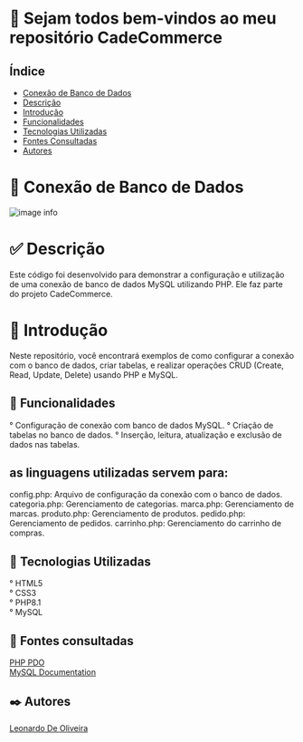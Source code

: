 # 🚀 Sejam todos bem-vindos ao meu repositório CadeCommerce

## Índice
   - [Conexão de Banco de Dados](#conex%C3%A3o-de-banco-de-dados)
   - [Descrição](#descri%C3%A7%C3%A3o)
   - [Introdução](#introdu%C3%A7%C3%A3o)
   - [Funcionalidades](#funcionalidades)
   - [Tecnologias Utilizadas](#tecnologias-utilizadas)
   - [Fontes Consultadas](#fontes-consultadas)
   - [Autores](#autores)

# 💾 Conexão de Banco de Dados
![image info](db_connection.png)

# ✅ Descrição 
Este código foi desenvolvido para demonstrar a configuração e utilização de uma conexão de banco de dados MySQL utilizando PHP. Ele faz parte do projeto CadeCommerce.

# 📃 Introdução

Neste repositório, você encontrará exemplos de como configurar a conexão com o banco de dados, criar tabelas, e realizar operações CRUD (Create, Read, Update, Delete) usando PHP e MySQL.

## 🔧 Funcionalidades
   ° Configuração de conexão com banco de dados MySQL.
   ° Criação de tabelas no banco de dados.
   ° Inserção, leitura, atualização e exclusão de dados nas tabelas.

## as linguagens utilizadas servem para:

   config.php: Arquivo de configuração da conexão com o banco de dados.
   categoria.php: Gerenciamento de categorias.
   marca.php: Gerenciamento de marcas.
   produto.php: Gerenciamento de produtos.
   pedido.php: Gerenciamento de pedidos.
   carrinho.php: Gerenciamento do carrinho de compras.

## 📌 Tecnologias Utilizadas
   ° HTML5    
   ° CSS3   
   ° PHP8.1   
   ° MySQL

## 🔎 Fontes consultadas
   [PHP PDO](https://www.php.net/manual/en/book.pdo.php)  
   [MySQL Documentation](https://dev.mysql.com/doc/)  
   
## ✒️ Autores
[Leonardo De Oliveira](https://github.com/leoOliveiraBR)  
